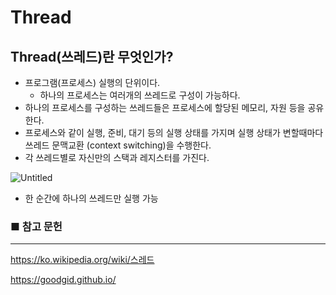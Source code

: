 # Thread



## Thread(쓰레드)란 무엇인가?

- 프로그램(프로세스) 실행의 단위이다.
  - 하나의 프로세스는 여러개의 쓰레드로 구성이 가능하다.
- 하나의 프로세스를 구성하는 쓰레드들은 프로세스에 할당된 메모리, 자원 등을 공유한다.
- 프로세스와 같이 실행, 준비, 대기 등의 실행 상태를 가지며 실행 상태가 변할때마다 쓰레드 문맥교환 (context switching)을 수행한다.
- 각 쓰레드별로 자신만의 스택과 레지스터를 가진다.

![Untitled](C:\Users\user\Downloads\Untitled.png)

- 한 순간에 하나의 쓰레드만 실행 가능





### ■ 참고 문헌

------

https://ko.wikipedia.org/wiki/스레드

https://goodgid.github.io/